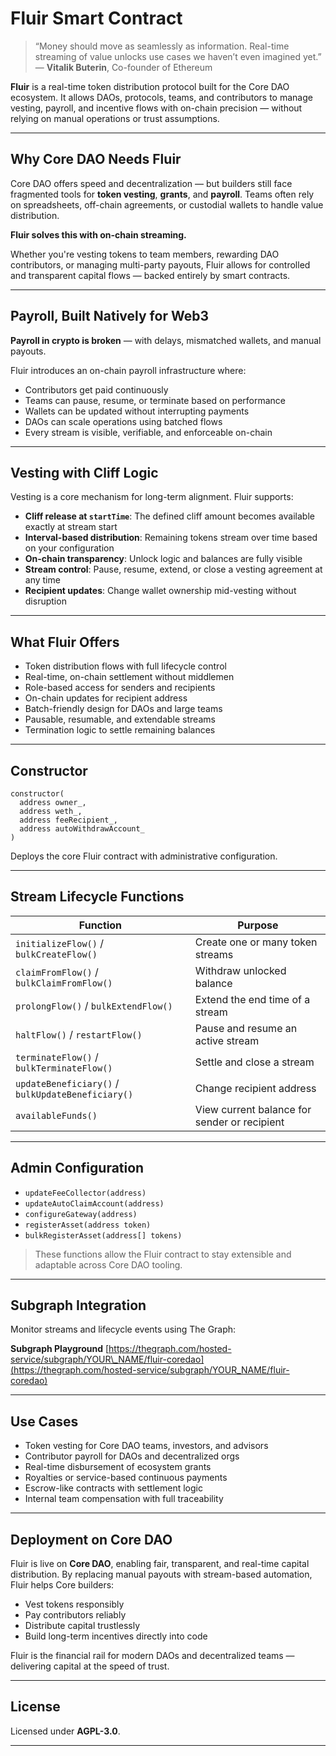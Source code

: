 

# Fluir Smart Contract

> “Money should move as seamlessly as information. Real-time streaming of value unlocks use cases we haven’t even imagined yet.”
> — **Vitalik Buterin**, Co-founder of Ethereum

**Fluir** is a real-time token distribution protocol built for the Core DAO ecosystem. It allows DAOs, protocols, teams, and contributors to manage vesting, payroll, and incentive flows with on-chain precision — without relying on manual operations or trust assumptions.

---

## Why Core DAO Needs Fluir

Core DAO offers speed and decentralization — but builders still face fragmented tools for **token vesting**, **grants**, and **payroll**. Teams often rely on spreadsheets, off-chain agreements, or custodial wallets to handle value distribution.

**Fluir solves this with on-chain streaming.**

Whether you're vesting tokens to team members, rewarding DAO contributors, or managing multi-party payouts, Fluir allows for controlled and transparent capital flows — backed entirely by smart contracts.

---

## Payroll, Built Natively for Web3

**Payroll in crypto is broken** — with delays, mismatched wallets, and manual payouts.

Fluir introduces an on-chain payroll infrastructure where:

* Contributors get paid continuously
* Teams can pause, resume, or terminate based on performance
* Wallets can be updated without interrupting payments
* DAOs can scale operations using batched flows
* Every stream is visible, verifiable, and enforceable on-chain

---

## Vesting with Cliff Logic

Vesting is a core mechanism for long-term alignment. Fluir supports:

* **Cliff release at `startTime`**: The defined cliff amount becomes available exactly at stream start
* **Interval-based distribution**: Remaining tokens stream over time based on your configuration
* **On-chain transparency**: Unlock logic and balances are fully visible
* **Stream control**: Pause, resume, extend, or close a vesting agreement at any time
* **Recipient updates**: Change wallet ownership mid-vesting without disruption

---

## What Fluir Offers

* Token distribution flows with full lifecycle control
* Real-time, on-chain settlement without middlemen
* Role-based access for senders and recipients
* On-chain updates for recipient address
* Batch-friendly design for DAOs and large teams
* Pausable, resumable, and extendable streams
* Termination logic to settle remaining balances

---

## Constructor

```solidity
constructor(
  address owner_,
  address weth_,
  address feeRecipient_,
  address autoWithdrawAccount_
)
```

Deploys the core Fluir contract with administrative configuration.

---

## Stream Lifecycle Functions

| Function                                          | Purpose                                      |
| ------------------------------------------------- | -------------------------------------------- |
| `initializeFlow()` / `bulkCreateFlow()`           | Create one or many token streams             |
| `claimFromFlow()` / `bulkClaimFromFlow()`         | Withdraw unlocked balance                    |
| `prolongFlow()` / `bulkExtendFlow()`              | Extend the end time of a stream              |
| `haltFlow()` / `restartFlow()`                    | Pause and resume an active stream            |
| `terminateFlow()` / `bulkTerminateFlow()`         | Settle and close a stream                    |
| `updateBeneficiary()` / `bulkUpdateBeneficiary()` | Change recipient address                     |
| `availableFunds()`                                | View current balance for sender or recipient |

---

## Admin Configuration

* `updateFeeCollector(address)`
* `updateAutoClaimAccount(address)`
* `configureGateway(address)`
* `registerAsset(address token)`
* `bulkRegisterAsset(address[] tokens)`

> These functions allow the Fluir contract to stay extensible and adaptable across Core DAO tooling.

---

## Subgraph Integration

Monitor streams and lifecycle events using The Graph:

**Subgraph Playground**
[https://thegraph.com/hosted-service/subgraph/YOUR\_NAME/fluir-coredao](https://thegraph.com/hosted-service/subgraph/YOUR_NAME/fluir-coredao)

---

## Use Cases

* Token vesting for Core DAO teams, investors, and advisors
* Contributor payroll for DAOs and decentralized orgs
* Real-time disbursement of ecosystem grants
* Royalties or service-based continuous payments
* Escrow-like contracts with settlement logic
* Internal team compensation with full traceability

---

## Deployment on Core DAO

Fluir is live on **Core DAO**, enabling fair, transparent, and real-time capital distribution. By replacing manual payouts with stream-based automation, Fluir helps Core builders:

* Vest tokens responsibly
* Pay contributors reliably
* Distribute capital trustlessly
* Build long-term incentives directly into code

Fluir is the financial rail for modern DAOs and decentralized teams — delivering capital at the speed of trust.

---

## License

Licensed under **AGPL-3.0**.

---


